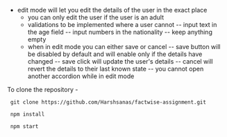 - edit mode will let you edit the details of the user in the exact place
  - you can only edit the user if the user is an adult
  - validations to be implemented where a user cannot
    -- input text in the age field
    -- input numbers in the nationality
    -- keep anything empty
  - when in edit mode you can either save or cancel
    -- save button will be disabled by default and will enable only if the details have changed
    -- save click will update the user's details
    -- cancel will revert the details to their last known state
    -- you cannot open another accordion while in edit mode

To clone the repository -

     git clone https://github.com/Harshsanas/factwise-assignment.git

     npm install

     npm start
